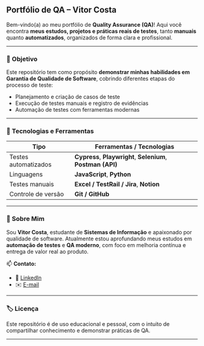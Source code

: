 ##  Portfólio de QA – Vitor Costa

Bem-vindo(a) ao meu portfólio de **Quality Assurance (QA)**!
Aqui você encontra **meus estudos, projetos e práticas reais de testes**, tanto **manuais** quanto **automatizados**, organizados de forma clara e profissional.

---

### 🎯 Objetivo

Este repositório tem como propósito **demonstrar minhas habilidades em Garantia de Qualidade de Software**, cobrindo diferentes etapas do processo de teste:

* Planejamento e criação de casos de teste
* Execução de testes manuais e registro de evidências
* Automação de testes com ferramentas modernas

---

### 🧰 Tecnologias e Ferramentas

| Tipo                 | Ferramentas / Tecnologias                                    |
| -------------------- | ------------------------------------------------------------ |
| Testes automatizados | **Cypress**, **Playwright**, **Selenium**, **Postman (API)** |
| Linguagens           | **JavaScript**, **Python**                                   |
| Testes manuais       | **Excel / TestRail / Jira**, **Notion**                      |
| Controle de versão   | **Git / GitHub**                                             |

---

### 👤 Sobre Mim

Sou **Vitor Costa**, estudante de **Sistemas de Informação** e apaixonado por qualidade de software.
Atualmente estou aprofundando meus estudos em **automação de testes** e **QA moderno**, com foco em melhoria contínua e entrega de valor real ao produto.

📫 **Contato:**

* 💼 [LinkedIn](www.linkedin.com/in/vitor-costa-670029206)
* ✉️ [E-mail](vitocostasilva@gmail.com)

---

### 🏷️ Licença

Este repositório é de uso educacional e pessoal, com o intuito de compartilhar conhecimento e demonstrar práticas de QA.

---
